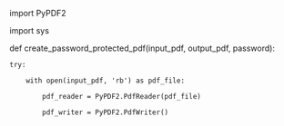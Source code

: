import PyPDF2

import sys

def create_password_protected_pdf(input_pdf, output_pdf, password):
   
    try:
    
        with open(input_pdf, 'rb') as pdf_file:
        
            pdf_reader = PyPDF2.PdfReader(pdf_file)
            
            pdf_writer = PyPDF2.PdfWriter()
